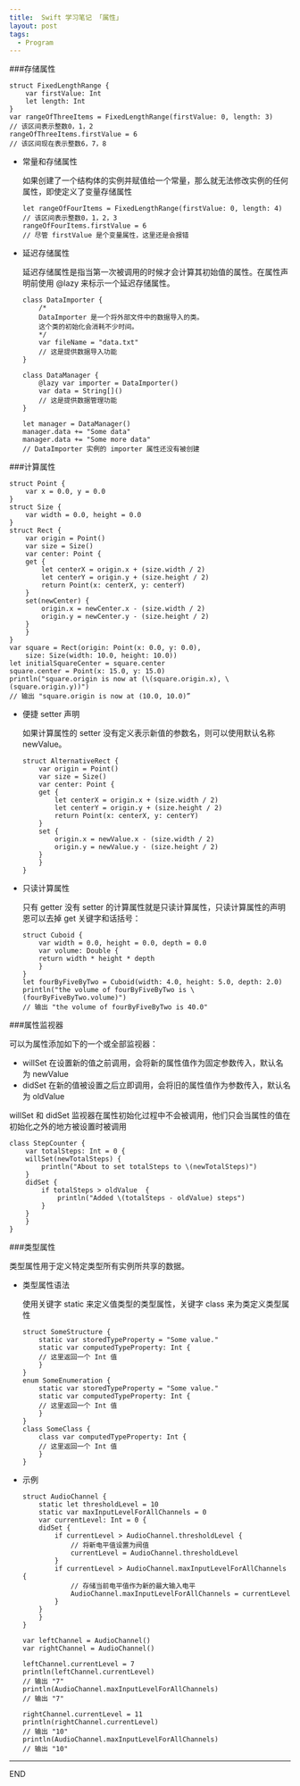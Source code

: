```yaml
---
title:  Swift 学习笔记 「属性」
layout: post
tags:
  - Program
---
```


###存储属性

```
struct FixedLengthRange {
    var firstValue: Int
    let length: Int
}
var rangeOfThreeItems = FixedLengthRange(firstValue: 0, length: 3)
// 该区间表示整数0，1，2
rangeOfThreeItems.firstValue = 6
// 该区间现在表示整数6，7，8
```

- 常量和存储属性

	如果创建了一个结构体的实例并赋值给一个常量，那么就无法修改实例的任何属性，即使定义了变量存储属性
	
	```
	let rangeOfFourItems = FixedLengthRange(firstValue: 0, length: 4)
	// 该区间表示整数0，1，2，3
	rangeOfFourItems.firstValue = 6
	// 尽管 firstValue 是个变量属性，这里还是会报错
	```
	
- 延迟存储属性

	延迟存储属性是指当第一次被调用的时候才会计算其初始值的属性。在属性声明前使用 @lazy 来标示一个延迟存储属性。
	
	```
	class DataImporter {
    	/*
    	DataImporter 是一个将外部文件中的数据导入的类。
   		这个类的初始化会消耗不少时间。
    	*/
    	var fileName = "data.txt"
    	// 这是提供数据导入功能
	}

	class DataManager {
    	@lazy var importer = DataImporter()
    	var data = String[]()
    	// 这是提供数据管理功能
	}

	let manager = DataManager()
	manager.data += "Some data"
	manager.data += "Some more data"
	// DataImporter 实例的 importer 属性还没有被创建

	```

###计算属性

```
struct Point {
    var x = 0.0, y = 0.0
}
struct Size {
    var width = 0.0, height = 0.0
}
struct Rect {
    var origin = Point()
    var size = Size()
    var center: Point {
    get {
        let centerX = origin.x + (size.width / 2)
        let centerY = origin.y + (size.height / 2)
        return Point(x: centerX, y: centerY)
    }
    set(newCenter) {
        origin.x = newCenter.x - (size.width / 2)
        origin.y = newCenter.y - (size.height / 2)
    }
    }
}
var square = Rect(origin: Point(x: 0.0, y: 0.0),
    size: Size(width: 10.0, height: 10.0))
let initialSquareCenter = square.center
square.center = Point(x: 15.0, y: 15.0)
println("square.origin is now at (\(square.origin.x), \(square.origin.y))")
// 输出 "square.origin is now at (10.0, 10.0)”
```

- 便捷 setter 声明

	如果计算属性的 setter 没有定义表示新值的参数名，则可以使用默认名称 newValue。
	
	```
	struct AlternativeRect {
    	var origin = Point()
    	var size = Size()
    	var center: Point {
    	get {
    	    let centerX = origin.x + (size.width / 2)
    	    let centerY = origin.y + (size.height / 2)
    	    return Point(x: centerX, y: centerY)
    	}
    	set {
    	    origin.x = newValue.x - (size.width / 2)
    	    origin.y = newValue.y - (size.height / 2)
    	}
    	}
	}
	```

- 只读计算属性

	只有 getter 没有 setter 的计算属性就是只读计算属性，只读计算属性的声明恩可以去掉 get 关键字和话括号：
	
	```
	struct Cuboid {
    	var width = 0.0, height = 0.0, depth = 0.0
    	var volume: Double {
    	return width * height * depth
    	}
	}
	let fourByFiveByTwo = Cuboid(width: 4.0, height: 5.0, depth: 2.0)
	println("the volume of fourByFiveByTwo is \(fourByFiveByTwo.volume)")
	// 输出 "the volume of fourByFiveByTwo is 40.0"
	```


###属性监视器

可以为属性添加如下的一个或全部监视器：

- willSet 在设置新的值之前调用，会将新的属性值作为固定参数传入，默认名为 newValue
- didSet 在新的值被设置之后立即调用，会将旧的属性值作为参数传入，默认名为 oldValue

willSet 和 didSet 监视器在属性初始化过程中不会被调用，他们只会当属性的值在初始化之外的地方被设置时被调用

```
class StepCounter {
    var totalSteps: Int = 0 {
    willSet(newTotalSteps) {
        println("About to set totalSteps to \(newTotalSteps)")
    }
    didSet {
        if totalSteps > oldValue  {
            println("Added \(totalSteps - oldValue) steps")
        }
    }
    }
}
```


###类型属性

类型属性用于定义特定类型所有实例所共享的数据。

- 类型属性语法

	使用关键字 static 来定义值类型的类型属性，关键字 class 来为类定义类型属性
	
	```
	struct SomeStructure {
        static var storedTypeProperty = "Some value."
    	static var computedTypeProperty: Int {
    	// 这里返回一个 Int 值
    	}
	}
	enum SomeEnumeration {
    	static var storedTypeProperty = "Some value."
    	static var computedTypeProperty: Int {
    	// 这里返回一个 Int 值
    	}
	}
	class SomeClass {
	    class var computedTypeProperty: Int {
	    // 这里返回一个 Int 值
	    }
	}
	```
	
- 示例

	```
	struct AudioChannel {
	    static let thresholdLevel = 10
	    static var maxInputLevelForAllChannels = 0
	    var currentLevel: Int = 0 {
	    didSet {
	        if currentLevel > AudioChannel.thresholdLevel {
	            // 将新电平值设置为阀值
	            currentLevel = AudioChannel.thresholdLevel
	        }
	        if currentLevel > AudioChannel.maxInputLevelForAllChannels {
	            // 存储当前电平值作为新的最大输入电平
	            AudioChannel.maxInputLevelForAllChannels = currentLevel
	        }
	    }
	    }
	}
	
	var leftChannel = AudioChannel()
	var rightChannel = AudioChannel()
	
	leftChannel.currentLevel = 7
	println(leftChannel.currentLevel)
	// 输出 "7"
	println(AudioChannel.maxInputLevelForAllChannels)
	// 输出 "7"
	
	rightChannel.currentLevel = 11
	println(rightChannel.currentLevel)
	// 输出 "10"
	println(AudioChannel.maxInputLevelForAllChannels)
	// 输出 "10"
	```



---
END 
















